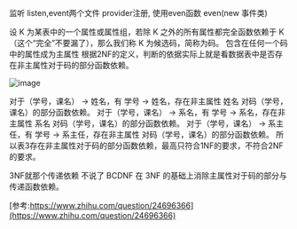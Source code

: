 监听
listen,event两个文件 provider注册, 使用even函数 even(new 事件类)

设 K 为某表中的一个属性或属性组，若除 K 之外的所有属性都完全函数依赖于 K（这个“完全”不要漏了），那么我们称 K 为候选码，简称为码。
包含在任何一个码中的属性成为主属性
根据2NF的定义，判断的依据实际上就是看数据表中是否存在非主属性对于码的部分函数依赖。

![image](https://pic4.zhimg.com/80/51e2689ac9416a91800e63101bee9db7_hd.jpg)

对于（学号，课名） → 姓名，有 学号 → 姓名，存在非主属性 姓名 对码（学号，课名）的部分函数依赖。
对于（学号，课名） → 系名，有 学号 → 系名，存在非主属性 系名 对码（学号，课名）的部分函数依赖。
对于（学号，课名） → 系主任，有 学号 → 系主任，存在非主属性 对码（学号，课名）的部分函数依赖。
所以表3存在非主属性对于码的部分函数依赖，最高只符合1NF的要求，不符合2NF的要求。

3NF就那个传递依赖 不说了
BCDNF 在 3NF 的基础上消除主属性对于码的部分与传递函数依赖。

[参考:https://www.zhihu.com/question/24696366](https://www.zhihu.com/question/24696366)

